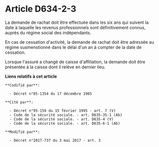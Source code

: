 # Article D634-2-3

La demande de rachat doit être effectuée dans les six ans qui suivent la date à laquelle les revenus professionnels sont
définitivement connus, auprès du régime social des indépendants.

En cas de cessation d'activité, la demande de rachat doit être adressée au régime susmenstionné dans le délai d'un an à
compter de la date de cessation.

Lorsque l'assuré a changé de caisse d'affiliation, la demande doit être présentée à la caisse dont il relève en dernier lieu.

**Liens relatifs à cet article**

	**Codifié par**:

	  - Décret n°85-1354 du 17 décembre 1985

	**Cité par**:

	  - Décret n°95-159 du 15 février 1995 - art. 7 (V)
	  - Code de la sécurité sociale. - art. D635-35-1 (Ab)
	  - Code de la sécurité sociale. - art. D635-4 (V)
	  - Code de la sécurité sociale. - art. D635-6-1 (Ab)

	**Modifié par**:

	  - Décret n°2017-737 du 3 mai 2017 - art. 3
